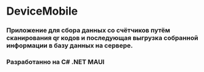 # DeviceMobile
### Приложение для сбора данных со счётчиков путём сканирования qr кодов и последующая выгрузка собранной информации в базу данных на сервере. 
### Разработанно на C# .NET MAUI
